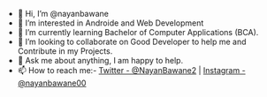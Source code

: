 - 👋 Hi, I’m @nayanbawane
- 👀 I’m interested in Androide and Web Development 
- 🌱 I’m currently learning  Bachelor of Computer Applications (BCA).
- 💞️ I’m looking to collaborate on Good Developer to help me and Contribute in my Projects.
- 💬 Ask me about anything, I am happy to help.
- 📫 How to reach me:- [Twitter - @NayanBawane2](https://twitter.com/NayanBawane2)   |   [Instagram - @nayanbawane00](https://www.instagram.com/nayan_bawane00/?hl=en)


<!---
nayanbawane/nayanbawane is a ✨ special ✨ repository because its `README.md` (this file) appears on your GitHub profile.
You can click the Preview link to take a look at your changes.
--->
